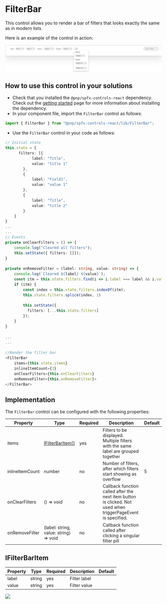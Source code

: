 # FilterBar

This control allows you to render a bar of filters that looks exactly the same as in modern lists.

Here is an example of the control in action:

![FilterBar control](../assets/FilterBar.png)

## How to use this control in your solutions

- Check that you installed the `@pnp/spfx-controls-react` dependency. Check out the [getting started](../../#getting-started) page for more information about installing the dependency.
- In your component file, import the `FilterBar` control as follows:

```TypeScript
import { FilterBar } from "@pnp/spfx-controls-react/lib/FilterBar";
```

- Use the `FilterBar` control in your code as follows:

```TypeScript
// Initial state
this.state = {
      filters: [{
            label: "Title",
            value: "title 1"
        },
        {
            label: "Field1",
            value: "value 1"
        },
        {
            label: "Title",
            value: "title 2"
        }
    ]
}
...
...
// Events 
private onClearFilters = () => {
    console.log("Cleared all filters");
    this.setState({ filters: []});
}

private onRemoveFilter = (label: string, value: string) => {
    console.log(`Cleared ${label} ${value}`);
    const itm = this.state.filters.find(i => i.label === label && i.value === value);
    if (itm) {
        const index = this.state.filters.indexOf(itm);
        this.state.filters.splice(index, 1)

        this.setState({
          filters: [...this.state.filters]
        });
    }
}

...
...

//Render the filter bar
<FilterBar
    items={this.state.items}
    inlineItemCount={3}
    onClearFilters={this.onClearFilters} 
    onRemoveFilter={this.onRemoveFilter}>
</FilterBar>
```

## Implementation

The `FilterBar` control can be configured with the following properties:

| Property | Type | Required | Description | Default |
| ---- | ---- | ---- | ---- | ---- |
| items | [IFilterBarItem[]](#ifilterbaritem) | yes | Filters to be displayed. Multiple filters with the same label are grouped together | |
| inlineItemCount | number | no | Number of filters, after which filters start showing as overflow | 5 |
| onClearFilters | () => void | no | Callback function called after the next item button is clicked. Not used when triggerPageEvent is specified. | |
| onRemoveFilter | (label: string, value: string) => void | no | Callback function called after clicking a singular filter pill | |

## IFilterBarItem

| Property | Type   | Required | Description  | Default |
| -------- | ------ | -------- | ------------ | ------- |
| label    | string | yes      | Filter label |         |
| value    | string | yes      | Filter value |         |

![](https://telemetry.sharepointpnp.com/sp-dev-fx-controls-react/wiki/controls/FilterBar)
